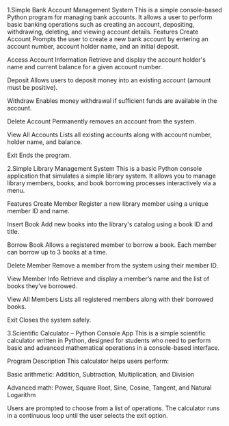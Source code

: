 1.Simple Bank Account Management System
This is a simple console-based Python program for managing bank accounts. It allows a user to perform basic banking operations such as creating an account, depositing, withdrawing, deleting, and viewing account details.
 Features
Create Account
Prompts the user to create a new bank account by entering an account number, account holder name, and an initial deposit.

Access Account Information
Retrieve and display the account holder's name and current balance for a given account number.

Deposit
Allows users to deposit money into an existing account (amount must be positive).

Withdraw
Enables money withdrawal if sufficient funds are available in the account.

Delete Account
Permanently removes an account from the system.

View All Accounts
Lists all existing accounts along with account number, holder name, and balance.

Exit
Ends the program.


2.Simple Library Management System
This is a basic Python console application that simulates a simple library system. It allows you to manage library members, books, and book borrowing processes interactively via a menu.

Features
Create Member
Register a new library member using a unique member ID and name.

Insert Book
Add new books into the library's catalog using a book ID and title.

Borrow Book
Allows a registered member to borrow a book. Each member can borrow up to 3 books at a time.

Delete Member
Remove a member from the system using their member ID.

View Member Info
Retrieve and display a member’s name and the list of books they’ve borrowed.

View All Members
Lists all registered members along with their borrowed books.

Exit
Closes the system safely.




3.Scientific Calculator – Python Console App
This is a simple scientific calculator written in Python, designed for students who need to perform basic and advanced mathematical operations in a console-based interface.

Program Description
This calculator helps users perform:

Basic arithmetic: Addition, Subtraction, Multiplication, and Division

Advanced math: Power, Square Root, Sine, Cosine, Tangent, and Natural Logarithm

Users are prompted to choose from a list of operations. The calculator runs in a continuous loop until the user selects the exit option.
